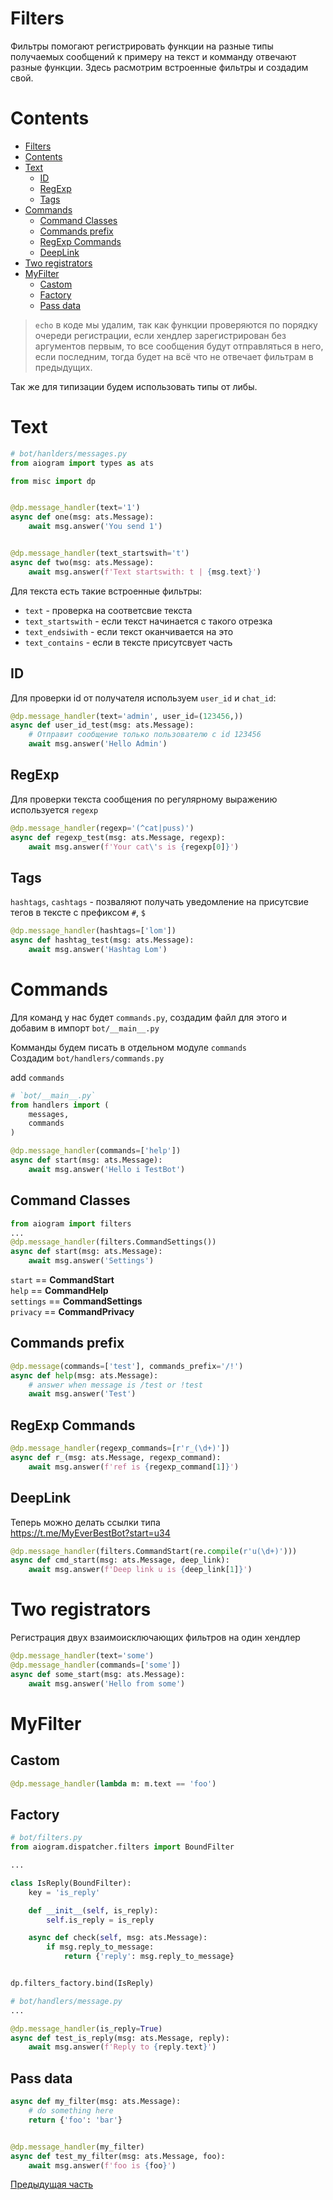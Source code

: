 # Filters


Фильтры помогают регистрировать функции на разные типы получаемых сообщений к примеру на текст и комманду отвечают разные функции. Здесь расмотрим встроенные фильтры и создадим свой.

# Contents

- [Filters](#filters)
- [Contents](#contents)
- [Text](#text)
  - [ID](#id)
  - [RegExp](#regexp)
  - [Tags](#tags)
- [Commands](#commands)
  - [Command Classes](#command-classes)
  - [Commands prefix](#commands-prefix)
  - [RegExp Commands](#regexp-commands)
  - [DeepLink](#deeplink)
- [Two registrators](#two-registrators)
- [MyFilter](#myfilter)
  - [Castom](#castom)
  - [Factory](#factory)
  - [Pass data](#pass-data)




>`echo` в коде мы удалим, так как функции проверяются по порядку очереди регистрации, если хендлер зарегистрирован без аргументов первым, то все сообщения будут отправляться в него, если последним, тогда будет на всё что не отвечает фильтрам в предыдущих.

Так же для типизации будем использовать типы от либы.


# Text
```py
# bot/hanlders/messages.py
from aiogram import types as ats

from misc import dp


@dp.message_handler(text='1')
async def one(msg: ats.Message):
    await msg.answer('You send 1')


@dp.message_handler(text_startswith='t')
async def two(msg: ats.Message):
    await msg.answer(f'Text startswith: t | {msg.text}')
```

Для текста есть такие встроенные фильтры:
- `text` - проверка на соответсвие текста
- `text_startswith` - если текст начинается с такого отрезка
- `text_endsiwith` - если текст оканчивается на это
- `text_contains` - если в тексте присутсвует часть

## ID

Для проверки id от получателя используем `user_id` и `chat_id`:

```py
@dp.message_handler(text='admin', user_id=(123456,))
async def user_id_test(msg: ats.Message):
    # Отправит сообщение только пользователю с id 123456
    await msg.answer('Hello Admin')
```

## RegExp
Для проверки текста сообщения по регулярному выражению используется `regexp`

```py
@dp.message_handler(regexp='(^cat|puss)')
async def regexp_test(msg: ats.Message, regexp):
    await msg.answer(f'Your cat\'s is {regexp[0]}')
```

## Tags

`hashtags`, `cashtags` - позваляют получать уведомление на присутсвие тегов в тексте с префиксом `#`, `$`

```py
@dp.message_handler(hashtags=['lom'])
async def hashtag_test(msg: ats.Message):
    await msg.answer('Hashtag Lom')
```


# Commands

Для команд у нас будет `commands.py`, создадим файл для этого и добавим в импорт `bot/__main__.py`

Комманды будем писать в отдельном модуле `commands`    
Создадим `bot/handlers/commands.py`

add `commands`

```py
# `bot/__main__.py`
from handlers import (
    messages,
    commands
)
```

```py
@dp.message_handler(commands=['help'])
async def start(msg: ats.Message):
    await msg.answer('Hello i TestBot')
```

## Command Classes

```py
from aiogram import filters
...
@dp.message_handler(filters.CommandSettings())
async def start(msg: ats.Message):
    await msg.answer('Settings')
```

`start` == **CommandStart**  
`help` == **CommandHelp**  
`settings` == **CommandSettings**  
`privacy` == **CommandPrivacy**  

## Commands prefix

```py
@dp.message(commands=['test'], commands_prefix='/!')
async def help(msg: ats.Message):
    # answer when message is /test or !test
    await msg.answer('Test')
```

## RegExp Commands

```py
@dp.message_handler(regexp_commands=[r'r_(\d+)'])
async def r_(msg: ats.Message, regexp_command):
    await msg.answer(f'ref is {regexp_command[1]}')
```

## DeepLink
Теперь можно делать ссылки типа    
https://t.me/MyEverBestBot?start=u34

```py
@dp.message_handler(filters.CommandStart(re.compile(r'u(\d+)')))
async def cmd_start(msg: ats.Message, deep_link):
    await msg.answer(f'Deep link u is {deep_link[1]}')
```

# Two registrators

Регистрация двух взаимоисключающих фильтров на один хендлер

```py
@dp.message_handler(text='some')
@dp.message_handler(commands=['some'])
async def some_start(msg: ats.Message):
    await msg.answer('Hello from some')
```


# MyFilter

## Castom
```py
@dp.message_handler(lambda m: m.text == 'foo')
```

## Factory

```py
# bot/filters.py
from aiogram.dispatcher.filters import BoundFilter

...

class IsReply(BoundFilter):
    key = 'is_reply'

    def __init__(self, is_reply):
        self.is_reply = is_reply

    async def check(self, msg: ats.Message):
        if msg.reply_to_message:
            return {'reply': msg.reply_to_message}


dp.filters_factory.bind(IsReply)
```
```py
# bot/handlers/message.py
...

@dp.message_handler(is_reply=True)
async def test_is_reply(msg: ats.Message, reply):
    await msg.answer(f'Reply to {reply.text}')
```

## Pass data

```py
async def my_filter(msg: ats.Message):
    # do something here
    return {'foo': 'bar'}


@dp.message_handler(my_filter)
async def test_my_filter(msg: ats.Message, foo):
    await msg.answer(f'foo is {foo}')
```

[Предыдущая часть](03_proxy.md)